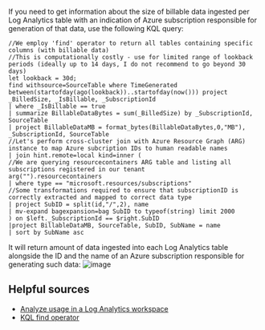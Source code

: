 If you need to get information about the size of billable data ingested per Log Analytics table with an indication of Azure subscription responsible for generation of that data, use the following KQL query:

```
//We employ 'find' operator to return all tables containing specific columns (with billable data)
//This is computationally costly - use for limited range of lookback periods (ideally up to 14 days, I do not recommend to go beyond 30 days)
let lookback = 30d;
find withsource=SourceTable where TimeGenerated between(startofday(ago(lookback))..startofday(now())) project _BilledSize, _IsBillable, _SubscriptionId
| where _IsBillable == true
| summarize BillableDataBytes = sum(_BilledSize) by _SubscriptionId, SourceTable
| project BillableDataMB = format_bytes(BillableDataBytes,0,"MB"), _SubscriptionId, SourceTable
//Let's perform cross-cluster join with Azure Resource Graph (ARG) instance to map Azure subcription IDs to human readable names
| join hint.remote=local kind=inner (
//We are querying resourcecontainers ARG table and listing all subscriptions registered in our tenant
arg("").resourcecontainers 
| where type == "microsoft.resources/subscriptions"
//Some transformations required to ensure that subscriptionID is correctly extracted and mapped to correct data type
| project SubID = split(id,"/",2), name
| mv-expand bagexpansion=bag SubID to typeof(string) limit 2000
) on $left._SubscriptionId == $right.SubID
|project BillableDataMB, SourceTable, SubID, SubName = name
| sort by SubName asc
```
It will return amount of data ingested into each Log Analytics table alongside the ID and the name of an Azure subscription responsible for generating such data:
![image](https://github.com/user-attachments/assets/a510d797-981f-41fa-84a9-3ffdecba1103)

## Helpful sources
- [Analyze usage in a Log Analytics workspace](https://learn.microsoft.com/en-us/azure/azure-monitor/logs/analyze-usage)
- [KQL find operator](https://learn.microsoft.com/en-us/kusto/query/find-operator)

